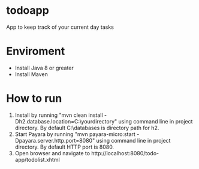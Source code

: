 # todoapp
 
App to keep track of your current day tasks

# Enviroment
- Install Java 8 or greater
- Install Maven
# How to run
1. Install by running "mvn clean install -Dh2.database.location=C:\yourdirectory" using command line in project directory. By default C:\databases is directory path for h2.
2. Start Payara by running "mvn payara-micro:start -Dpayara.server.http.port=8080" using command line in project directory. By default HTTP port is 8080.
3. Open browser and navigate to http://localhost:8080/todo-app/todolist.xhtml